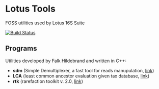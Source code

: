 # Lotus Tools
FOSS utilities used by Lotus 16S Suite

[![Build Status](https://travis-ci.org/quadram-institute-bioscience/lotus-tools.svg?branch=master)](https://travis-ci.org/quadram-institute-bioscience/lotus-tools)

## Programs

Utilities developed by Falk Hildebrand and written in C++:

* **sdm** (Simple Demultiplexer, a fast tool for reads manupulation, [link](https://github.com/hildebra/sdm))
* **LCA** (least common ancestor evaluation given tax database, [link](https://github.com/hildebra/LCA))
* **rtk** (rarefaction toolkit v. 2.0, [link](https://github.com/hildebra/Rtk2))


